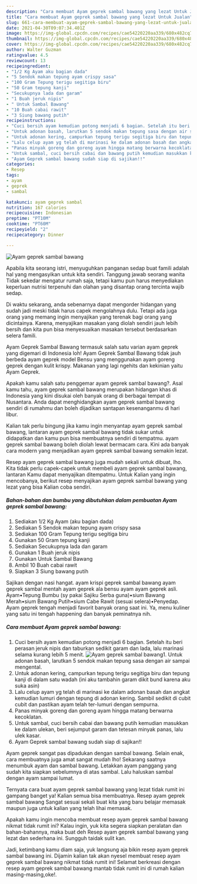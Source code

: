 ```yaml
---
description: "Cara membuat Ayam geprek sambal bawang yang lezat Untuk Jualan"
title: "Cara membuat Ayam geprek sambal bawang yang lezat Untuk Jualan"
slug: 661-cara-membuat-ayam-geprek-sambal-bawang-yang-lezat-untuk-jualan
date: 2021-04-30T09:07:34.401Z
image: https://img-global.cpcdn.com/recipes/cae54220220aa339/680x482cq70/ayam-geprek-sambal-bawang-foto-resep-utama.jpg
thumbnail: https://img-global.cpcdn.com/recipes/cae54220220aa339/680x482cq70/ayam-geprek-sambal-bawang-foto-resep-utama.jpg
cover: https://img-global.cpcdn.com/recipes/cae54220220aa339/680x482cq70/ayam-geprek-sambal-bawang-foto-resep-utama.jpg
author: Walter Guzman
ratingvalue: 4.5
reviewcount: 13
recipeingredient:
- "1/2 Kg Ayam aku bagian dada"
- "5 Sendok makan tepung ayam crispy sasa"
- "100 Gram Tepung terigu segitiga biru"
- "50 Gram tepung kanji"
- "Secukupnya lada dan garam"
- "1 Buah jeruk nipis"
- " Untuk Sambal Bawang"
- "10 Buah cabai rawit"
- "3 Siung bawang putih"
recipeinstructions:
- "Cuci bersih ayam kemudian potong menjadi 6 bagian. Setelah itu beri perasan jeruk nipis dan taburkan sedikit garam dan lada, lalu marinasi selama kurang lebih 5 menit."
- "Untuk adonan basah, larutkan 5 sendok makan tepung sasa dengan air sampai mengental."
- "Untuk adonan kering, campurkan tepung terigu segitiga biru dan tepung kanji di dalam satu wadah (ini aku tambahin garam dikit bund karena aku suka asin)"
- "Lalu celup ayam yg telah di marinasi ke dalam adonan basah dan angkat kemudian lumuri dengan tepung di adonan kering. Sambil sedikit di cubit cubit dan pastikan ayam telah ter-lumuri dengan sempurna."
- "Panas minyak goreng dan goreng ayam hingga matang berwarna kecoklatan."
- "Untuk sambal, cuci bersih cabai dan bawang putih kemudian masukkan ke dalam ulekan, beri sejumput garam dan tetesan minyak panas, lalu ulek kasar."
- "Ayam Geprek sambal bawang sudah siap di sajikan!!"
categories:
- Resep
tags:
- ayam
- geprek
- sambal

katakunci: ayam geprek sambal 
nutrition: 167 calories
recipecuisine: Indonesian
preptime: "PT10M"
cooktime: "PT60M"
recipeyield: "2"
recipecategory: Dinner

---
```



![Ayam geprek sambal bawang](https://img-global.cpcdn.com/recipes/cae54220220aa339/680x482cq70/ayam-geprek-sambal-bawang-foto-resep-utama.jpg)

Apabila kita seorang istri, menyuguhkan panganan sedap buat famili adalah hal yang mengasyikan untuk kita sendiri. Tanggung jawab seorang  wanita Tidak sekedar mengatur rumah saja, tetapi kamu pun harus menyediakan keperluan nutrisi terpenuhi dan olahan yang disantap orang tercinta wajib sedap.

Di waktu  sekarang, anda sebenarnya dapat mengorder hidangan yang sudah jadi meski tidak harus capek mengolahnya dulu. Tetapi ada juga orang yang memang ingin menyajikan yang terenak bagi orang yang dicintainya. Karena, menyajikan masakan yang diolah sendiri jauh lebih bersih dan kita pun bisa menyesuaikan masakan tersebut berdasarkan selera famili. 

Ayam Geprek Sambal Bawang termasuk salah satu varian ayam geprek yang digemari di Indonesia loh! Ayam Geprek Sambal Bawang tidak jauh berbeda ayam geprek model Bensu yang menggunakan ayam goreng geprek dengan kulit krispy. Makanan yang lagi ngehits dan kekinian yaitu Ayam Geprek.

Apakah kamu salah satu penggemar ayam geprek sambal bawang?. Asal kamu tahu, ayam geprek sambal bawang merupakan hidangan khas di Indonesia yang kini disukai oleh banyak orang di berbagai tempat di Nusantara. Anda dapat menghidangkan ayam geprek sambal bawang sendiri di rumahmu dan boleh dijadikan santapan kesenanganmu di hari libur.

Kalian tak perlu bingung jika kamu ingin menyantap ayam geprek sambal bawang, lantaran ayam geprek sambal bawang tidak sukar untuk didapatkan dan kamu pun bisa membuatnya sendiri di tempatmu. ayam geprek sambal bawang boleh diolah lewat bermacam cara. Kini ada banyak cara modern yang menjadikan ayam geprek sambal bawang semakin lezat.

Resep ayam geprek sambal bawang juga mudah sekali untuk dibuat, lho. Kita tidak perlu capek-capek untuk membeli ayam geprek sambal bawang, lantaran Kamu dapat menyajikan ditempatmu. Untuk Kalian yang ingin mencobanya, berikut resep menyajikan ayam geprek sambal bawang yang lezat yang bisa Kalian coba sendiri.

<!--inarticleads1-->

##### Bahan-bahan dan bumbu yang dibutuhkan dalam pembuatan Ayam geprek sambal bawang:

1. Sediakan 1/2 Kg Ayam (aku bagian dada)
1. Sediakan 5 Sendok makan tepung ayam crispy sasa
1. Sediakan 100 Gram Tepung terigu segitiga biru
1. Gunakan 50 Gram tepung kanji
1. Sediakan Secukupnya lada dan garam
1. Gunakan 1 Buah jeruk nipis
1. Gunakan  Untuk Sambal Bawang
1. Ambil 10 Buah cabai rawit
1. Siapkan 3 Siung bawang putih


Sajikan dengan nasi hangat. ayam krispi geprek sambal bawang ayam geprek sambal mentah ayam geprek ala bensu ayam ayam geprek asli. Ayam•Tepung Bumbu (sy pakai Sajiku Serba guna)•sium Bawang Merah•sium Bawang Putih•sium Cabe Rawit (sesuai selera)•Penyedap. Ayam geprek tengah menjadi favorit banyak orang saat ini. Ya, menu kuliner yang satu ini tengah happening dan banyak peminatnya nih. 

<!--inarticleads2-->

##### Cara membuat Ayam geprek sambal bawang:

1. Cuci bersih ayam kemudian potong menjadi 6 bagian. Setelah itu beri perasan jeruk nipis dan taburkan sedikit garam dan lada, lalu marinasi selama kurang lebih 5 menit.
<img src="https://img-global.cpcdn.com/steps/c1a067b198a21094/160x128cq70/ayam-geprek-sambal-bawang-langkah-memasak-1-foto.jpg" alt="Ayam geprek sambal bawang">1. Untuk adonan basah, larutkan 5 sendok makan tepung sasa dengan air sampai mengental.
1. Untuk adonan kering, campurkan tepung terigu segitiga biru dan tepung kanji di dalam satu wadah (ini aku tambahin garam dikit bund karena aku suka asin)
1. Lalu celup ayam yg telah di marinasi ke dalam adonan basah dan angkat kemudian lumuri dengan tepung di adonan kering. Sambil sedikit di cubit cubit dan pastikan ayam telah ter-lumuri dengan sempurna.
1. Panas minyak goreng dan goreng ayam hingga matang berwarna kecoklatan.
1. Untuk sambal, cuci bersih cabai dan bawang putih kemudian masukkan ke dalam ulekan, beri sejumput garam dan tetesan minyak panas, lalu ulek kasar.
1. Ayam Geprek sambal bawang sudah siap di sajikan!!


Ayam geprek sangat pas dipadukan dengan sambal bawang. Selain enak, cara membuatnya juga amat sangat mudah lho! Sekarang saatnya menumbuk ayam dan sambal bawang. Letakkan ayam panggang yang sudah kita siapkan sebelumnya di atas sambal. Lalu haluskan sambal dengan ayam sampai lumat. 

Ternyata cara buat ayam geprek sambal bawang yang lezat tidak rumit ini gampang banget ya! Kalian semua bisa membuatnya. Resep ayam geprek sambal bawang Sangat sesuai sekali buat kita yang baru belajar memasak maupun juga untuk kalian yang telah lihai memasak.

Apakah kamu ingin mencoba membuat resep ayam geprek sambal bawang nikmat tidak rumit ini? Kalau ingin, yuk kita segera siapkan peralatan dan bahan-bahannya, maka buat deh Resep ayam geprek sambal bawang yang lezat dan sederhana ini. Sungguh taidak sulit kan. 

Jadi, ketimbang kamu diam saja, yuk langsung aja bikin resep ayam geprek sambal bawang ini. Dijamin kalian tak akan nyesel membuat resep ayam geprek sambal bawang nikmat tidak rumit ini! Selamat berkreasi dengan resep ayam geprek sambal bawang mantab tidak rumit ini di rumah kalian masing-masing,oke!.

